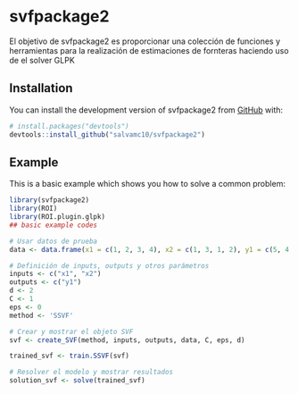 
# svfpackage2

<!-- badges: start -->
<!-- badges: end -->

El objetivo de svfpackage2 es proporcionar una colección de funciones y herramientas para la realización de estimaciones de fornteras haciendo uso de el solver GLPK

## Installation

You can install the development version of svfpackage2 from [GitHub](https://github.com/) with:

``` r
# install.packages("devtools")
devtools::install_github("salvamc10/svfpackage2")
```

## Example

This is a basic example which shows you how to solve a common problem:

``` r
library(svfpackage2)
library(ROI)
library(ROI.plugin.glpk)
## basic example codes

# Usar datos de prueba
data <- data.frame(x1 = c(1, 2, 3, 4), x2 = c(1, 3, 1, 2), y1 = c(5, 4, 3, 5), y2 = c(3, 1, 2, 4))

# Definición de inputs, outputs y otros parámetros
inputs <- c("x1", "x2")
outputs <- c("y1")
d <- 2
C <- 1
eps <- 0
method <- 'SSVF'

# Crear y mostrar el objeto SVF
svf <- create_SVF(method, inputs, outputs, data, C, eps, d)

trained_svf <- train.SSVF(svf)

# Resolver el modelo y mostrar resultados
solution_svf <- solve(trained_svf)
```

